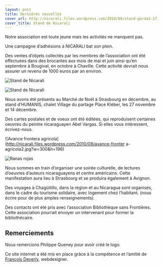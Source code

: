 ```yaml
---
layout: post
title: Dernières nouvelles
cover_url: http://nicarali.files.wordpress.com/2010/08/stand-gorda2-27_11_10-111.jpg?w=199&h=300
cover_title: Stand de Nicarali
---
```


Notre association est toute jeune mais les activités ne manquent pas.

Une campagne d’adhésions à NICARALI bat son plein.

Des ventes d’objets collectés par les membres de l’association ont été effectuées dans des brocantes aux mois de mai et juin ainsi qu’en septembre à Bougival, en octobre à Chaville. Cette activité devrait nous assurer un revenu de 1000 euros par an environ.

![Stand de Nicarali](http://nicarali.files.wordpress.com/2010/08/stand-gorda2-27_11_10-111.jpg?w=199&h=300)

![Stand de Nicarali](http://nicarali.files.wordpress.com/2010/08/stand-27_11_10-6.jpg?w=300&h=199)

Nous avons été présents au Marché de Noël à Strasbourg en décembre, au stand d’HUMANIS, chalet Village du partage Place Kléber, les 27 novembre et 14 décembre.

Des cartes postales et de voeux ont été éditées, qui reproduisent certaines oeuvres du peintre nicaraguayen Abel Vargas. Si elles vous intéressent, écrivez-nous.

![Avance frontera agricola](http://nicarali.files.wordpress.com/2010/08/avance-fronter
a-agricola2.jpg?w=300&h=196)

![Ranas rojas](http://nicarali.files.wordpress.com/2010/08/ranas-rojas.jpg?w=300&h=220)

Nous sommes en train d’organiser une soirée culturelle, de lectures d’oeuvres d’auteurs nicaraguayens et centre américains. Cette manifestation aura lieu à Strasbourg  et se produira également à Avignon.

Des voyages à Chagüitillo, dans la région et au Nicaragua sont organisés, dans le cadre du tourisme solidaire, avec logement chez l’habitant. (nous écrire pour de plus amples renseignements).

Des contacts ont été pris avec l’association Bibliothèque sans Frontières. Cette association pourrait envoyer un intervenant pour former la bibliothécaire.

## Remerciements

Nous remercions Philippe Queney pour avoir créé le logo.

Ce site internet a été mis en place grâce à la compétence et l’amitié de [François Deverly](www.fdeverly.fr), webdesigner.


